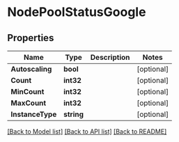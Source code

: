 # NodePoolStatusGoogle

## Properties
Name | Type | Description | Notes
------------ | ------------- | ------------- | -------------
**Autoscaling** | **bool** |  | [optional] 
**Count** | **int32** |  | [optional] 
**MinCount** | **int32** |  | [optional] 
**MaxCount** | **int32** |  | [optional] 
**InstanceType** | **string** |  | [optional] 

[[Back to Model list]](../README.md#documentation-for-models) [[Back to API list]](../README.md#documentation-for-api-endpoints) [[Back to README]](../README.md)


